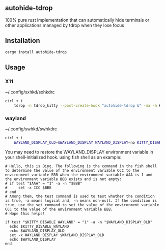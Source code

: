 ## autohide-tdrop

100% pure rust implementation that can automatically hide terminals or other applications managed by tdrop when they lose focus

## Installation

```zsh
cargo install autohide-tdrop
```

## Usage

### X11
~/.config/sxhkd/sxhkdrc
```zsh
ctrl + t
	tdrop -n tdrop_kitty --post-create-hook "autohide-tdrop &" -ma -h 60% -w 70% -x 15% -y 0 kitty --class=tdrop_kitty
```

### wayland 
~/.config/swhkd/swhkdrc
```zsh
ctrl + t
	WAYLAND_DISPLAY_OLD=$WAYLAND_DISPLAY WAYLAND_DISPLAY=no KITTY_DISABLE_WAYLAND=1 tdrop -n tdrop_terminal --post-create-hook "autohide-tdrop &" -mta -h 60% -w 70% -x 15% -y 0 kitty --class tdrop_terminal
```
You may need to restore the WAYLAND_DISPLAY environment variable in your shell-initialized hook.
using fish shell as an example:
```fish
# Hello, this is Bing. The following is the command in the fish shell to determine the value of the environment variable CCC to the environment variable BBB when the environment variable AAA is 1 and the environment variable BBB exists and is not empty:
# if test "$AAA" = "1" -a -n "$BBB"
#     set -x CCC $BBB
# end
# Among them, the test command is used to test whether the condition is true, -a means logical and, -n means non-null. If the condition is true, use the set command to set the value of the environment variable CCC to the value of the environment variable BBB.
# Hope this helps!

if test "$KITTY_DISABLE_WAYLAND" = "1" -a -n "$WAYLAND_DISPLAY_OLD"
  echo $KITTY_DISABLE_WAYLAND
  echo $WAYLAND_DISPLAY_OLD
  set -x WAYLAND_DISPLAY $WAYLAND_DISPLAY_OLD
  echo $WAYLAND_DISPLAY
end
```

